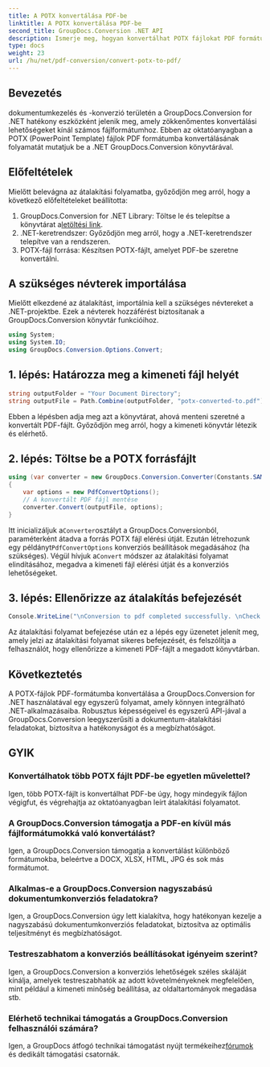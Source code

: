 ```yaml
---
title: A POTX konvertálása PDF-be
linktitle: A POTX konvertálása PDF-be
second_title: GroupDocs.Conversion .NET API
description: Ismerje meg, hogyan konvertálhat POTX fájlokat PDF formátumba a GroupDocs.Conversion for .NET segítségével. Kövesse ezt a lépésről lépésre bemutató oktatóanyagot a zökkenőmentes dokumentumátalakításhoz.
type: docs
weight: 23
url: /hu/net/pdf-conversion/convert-potx-to-pdf/
---
```

## Bevezetés
dokumentumkezelés és -konverzió területén a GroupDocs.Conversion for .NET hatékony eszközként jelenik meg, amely zökkenőmentes konvertálási lehetőségeket kínál számos fájlformátumhoz. Ebben az oktatóanyagban a POTX (PowerPoint Template) fájlok PDF formátumba konvertálásának folyamatát mutatjuk be a .NET GroupDocs.Conversion könyvtárával.
## Előfeltételek
Mielőtt belevágna az átalakítási folyamatba, győződjön meg arról, hogy a következő előfeltételeket beállította:
1.  GroupDocs.Conversion for .NET Library: Töltse le és telepítse a könyvtárat a[letöltési link](https://releases.groupdocs.com/conversion/net/).
2. .NET-keretrendszer: Győződjön meg arról, hogy a .NET-keretrendszer telepítve van a rendszeren.
3. POTX-fájl forrása: Készítsen POTX-fájlt, amelyet PDF-be szeretne konvertálni.

## A szükséges névterek importálása
Mielőtt elkezdené az átalakítást, importálnia kell a szükséges névtereket a .NET-projektbe. Ezek a névterek hozzáférést biztosítanak a GroupDocs.Conversion könyvtár funkcióihoz.
```csharp
using System;
using System.IO;
using GroupDocs.Conversion.Options.Convert;
```
## 1. lépés: Határozza meg a kimeneti fájl helyét
```csharp
string outputFolder = "Your Document Directory";
string outputFile = Path.Combine(outputFolder, "potx-converted-to.pdf");
```
Ebben a lépésben adja meg azt a könyvtárat, ahová menteni szeretné a konvertált PDF-fájlt. Győződjön meg arról, hogy a kimeneti könyvtár létezik és elérhető.
## 2. lépés: Töltse be a POTX forrásfájlt
```csharp
using (var converter = new GroupDocs.Conversion.Converter(Constants.SAMPLE_POTX))
{
    var options = new PdfConvertOptions();
    // A konvertált PDF fájl mentése
    converter.Convert(outputFile, options);
}
```
 Itt inicializáljuk a`Converter`osztályt a GroupDocs.Conversionból, paraméterként átadva a forrás POTX fájl elérési útját. Ezután létrehozunk egy példányt`PdfConvertOptions` konverziós beállítások megadásához (ha szükséges). Végül hívjuk a`Convert` módszer az átalakítási folyamat elindításához, megadva a kimeneti fájl elérési útját és a konverziós lehetőségeket.
## 3. lépés: Ellenőrizze az átalakítás befejezését
```csharp
Console.WriteLine("\nConversion to pdf completed successfully. \nCheck output in {0}", outputFolder);
```
Az átalakítási folyamat befejezése után ez a lépés egy üzenetet jelenít meg, amely jelzi az átalakítási folyamat sikeres befejezését, és felszólítja a felhasználót, hogy ellenőrizze a kimeneti PDF-fájlt a megadott könyvtárban.

## Következtetés
A POTX-fájlok PDF-formátumba konvertálása a GroupDocs.Conversion for .NET használatával egy egyszerű folyamat, amely könnyen integrálható .NET-alkalmazásaiba. Robusztus képességeivel és egyszerű API-jával a GroupDocs.Conversion leegyszerűsíti a dokumentum-átalakítási feladatokat, biztosítva a hatékonyságot és a megbízhatóságot.
## GYIK
### Konvertálhatok több POTX fájlt PDF-be egyetlen művelettel?
Igen, több POTX-fájlt is konvertálhat PDF-be úgy, hogy mindegyik fájlon végigfut, és végrehajtja az oktatóanyagban leírt átalakítási folyamatot.
### A GroupDocs.Conversion támogatja a PDF-en kívül más fájlformátumokká való konvertálást?
Igen, a GroupDocs.Conversion támogatja a konvertálást különböző formátumokba, beleértve a DOCX, XLSX, HTML, JPG és sok más formátumot.
### Alkalmas-e a GroupDocs.Conversion nagyszabású dokumentumkonverziós feladatokra?
Igen, a GroupDocs.Conversion úgy lett kialakítva, hogy hatékonyan kezelje a nagyszabású dokumentumkonverziós feladatokat, biztosítva az optimális teljesítményt és megbízhatóságot.
### Testreszabhatom a konverziós beállításokat igényeim szerint?
Igen, a GroupDocs.Conversion a konverziós lehetőségek széles skáláját kínálja, amelyek testreszabhatók az adott követelményeknek megfelelően, mint például a kimeneti minőség beállítása, az oldaltartományok megadása stb.
### Elérhető technikai támogatás a GroupDocs.Conversion felhasználói számára?
 Igen, a GroupDocs átfogó technikai támogatást nyújt termékeihez[fórumok](https://purchase.groupdocs.com/temporary-license/) és dedikált támogatási csatornák.